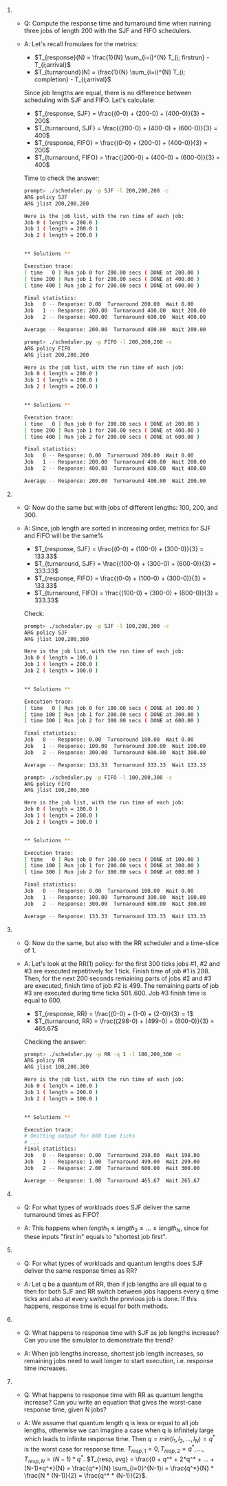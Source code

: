 1.  - Q: Compute the response time and turnaround time when running
three jobs of length 200 with the SJF and FIFO schedulers.
    - A: Let's recall fromulaes for the metrics:
        - $T_{response}(N) = \frac{1}{N} \sum_{i=i}^{N} T_{i; firstrun} - T_{i;arrival}$
        - $T_{turnaround}(N) = \frac{1}{N} \sum_{i=i}^{N} T_{i; completion} - T_{i;arrival}$

        Since job lengths are equal, there is no difference between scheduling with SJF and FIFO. Let's calculate:
        - $T_{response, SJF} = \frac{(0-0) + (200-0) + (400-0)}{3} = 200$
        - $T_{turnaround, SJF} = \frac{(200-0) + (400-0) + (600-0)}{3} = 400$
        - $T_{response, FIFO} = \frac{(0-0) + (200-0) + (400-0)}{3} = 200$
        - $T_{turnaround, FIFO} = \frac{(200-0) + (400-0) + (600-0)}{3} = 400$

        Time to check the answer:

        ```sh
        prompt> ./scheduler.py -p SJF -l 200,200,200 -c 
        ARG policy SJF
        ARG jlist 200,200,200

        Here is the job list, with the run time of each job: 
        Job 0 ( length = 200.0 )
        Job 1 ( length = 200.0 )
        Job 2 ( length = 200.0 )


        ** Solutions **

        Execution trace:
        [ time   0 ] Run job 0 for 200.00 secs ( DONE at 200.00 )
        [ time 200 ] Run job 1 for 200.00 secs ( DONE at 400.00 )
        [ time 400 ] Run job 2 for 200.00 secs ( DONE at 600.00 )

        Final statistics:
        Job   0 -- Response: 0.00  Turnaround 200.00  Wait 0.00
        Job   1 -- Response: 200.00  Turnaround 400.00  Wait 200.00
        Job   2 -- Response: 400.00  Turnaround 600.00  Wait 400.00

        Average -- Response: 200.00  Turnaround 400.00  Wait 200.00
        ```

        ```sh
        prompt> ./scheduler.py -p FIFO -l 200,200,200 -c 
        ARG policy FIFO
        ARG jlist 200,200,200

        Here is the job list, with the run time of each job: 
        Job 0 ( length = 200.0 )
        Job 1 ( length = 200.0 )
        Job 2 ( length = 200.0 )


        ** Solutions **

        Execution trace:
        [ time   0 ] Run job 0 for 200.00 secs ( DONE at 200.00 )
        [ time 200 ] Run job 1 for 200.00 secs ( DONE at 400.00 )
        [ time 400 ] Run job 2 for 200.00 secs ( DONE at 600.00 )

        Final statistics:
        Job   0 -- Response: 0.00  Turnaround 200.00  Wait 0.00
        Job   1 -- Response: 200.00  Turnaround 400.00  Wait 200.00
        Job   2 -- Response: 400.00  Turnaround 600.00  Wait 400.00

        Average -- Response: 200.00  Turnaround 400.00  Wait 200.00
        ```

2.  - Q: Now do the same but with jobs of different lengths: 100, 200, and 300.
    
    - A: Since, job length are sorted in increasing order, metrics for SJF and FIFO will be the same%
        - $T_{response, SJF} = \frac{(0-0) + (100-0) + (300-0)}{3} = 133.33$
        - $T_{turnaround, SJF} = \frac{(100-0) + (300-0) + (600-0)}{3} = 333.33$
        - $T_{response, FIFO} = \frac{(0-0) + (100-0) + (300-0)}{3} = 133.33$
        - $T_{turnaround, FIFO} = \frac{(100-0) + (300-0) + (600-0)}{3} = 333.33$

        Check:
        ```sh
        prompt> ./scheduler.py -p SJF -l 100,200,300 -c
        ARG policy SJF
        ARG jlist 100,200,300

        Here is the job list, with the run time of each job: 
        Job 0 ( length = 100.0 )
        Job 1 ( length = 200.0 )
        Job 2 ( length = 300.0 )


        ** Solutions **

        Execution trace:
        [ time   0 ] Run job 0 for 100.00 secs ( DONE at 100.00 )
        [ time 100 ] Run job 1 for 200.00 secs ( DONE at 300.00 )
        [ time 300 ] Run job 2 for 300.00 secs ( DONE at 600.00 )

        Final statistics:
        Job   0 -- Response: 0.00  Turnaround 100.00  Wait 0.00
        Job   1 -- Response: 100.00  Turnaround 300.00  Wait 100.00
        Job   2 -- Response: 300.00  Turnaround 600.00  Wait 300.00

        Average -- Response: 133.33  Turnaround 333.33  Wait 133.33
        ```

        ```sh
        prompt> ./scheduler.py -p FIFO -l 100,200,300 -c
        ARG policy FIFO
        ARG jlist 100,200,300

        Here is the job list, with the run time of each job: 
        Job 0 ( length = 100.0 )
        Job 1 ( length = 200.0 )
        Job 2 ( length = 300.0 )


        ** Solutions **

        Execution trace:
        [ time   0 ] Run job 0 for 100.00 secs ( DONE at 100.00 )
        [ time 100 ] Run job 1 for 200.00 secs ( DONE at 300.00 )
        [ time 300 ] Run job 2 for 300.00 secs ( DONE at 600.00 )

        Final statistics:
        Job   0 -- Response: 0.00  Turnaround 100.00  Wait 0.00
        Job   1 -- Response: 100.00  Turnaround 300.00  Wait 100.00
        Job   2 -- Response: 300.00  Turnaround 600.00  Wait 300.00

        Average -- Response: 133.33  Turnaround 333.33  Wait 133.33
        ```

3.  - Q:  Now do the same, but also with the RR scheduler and a time-slice of 1.

    - A: Let's look at the RR(1) policy: for the first 300 ticks jobs #1, #2 and #3 are executed repetitively for 1 tick. Finish time of job #1 is 298. Then, for the next 200 seconds remaining parts of jobs #2 and #3 are executed, finish time of job #2 is 499. The remaining parts of job #3 are executed during time ticks 501..600. Job #3 finish time is equal to 600.
        - $T_{response, RR} = \frac{(0-0) + (1-0) + (2-0)}{3} = 1$
        - $T_{turnaround, RR} = \frac{(298-0) + (499-0) + (600-0)}{3} = 465.67$

        Checking the answer:

        ```sh
        prompt> ./scheduler.py -p RR -q 1 -l 100,200,300 -c
        ARG policy RR
        ARG jlist 100,200,300

        Here is the job list, with the run time of each job: 
        Job 0 ( length = 100.0 )
        Job 1 ( length = 200.0 )
        Job 2 ( length = 300.0 )


        ** Solutions **

        Execution trace:
        # Omitting output for 600 time ticks
        # ...
        Final statistics:
        Job   0 -- Response: 0.00  Turnaround 298.00  Wait 198.00
        Job   1 -- Response: 1.00  Turnaround 499.00  Wait 299.00
        Job   2 -- Response: 2.00  Turnaround 600.00  Wait 300.00

        Average -- Response: 1.00  Turnaround 465.67  Wait 265.67
        ```

4.  - Q: For what types of workloads does SJF deliver the same turnaround
times as FIFO?
    
    - A: This happens when $length_1 \le length_2 \le ... \le length_N$, since for these inputs "first in" equals to "shortest job first".

5.  - Q: For what types of workloads and quantum lengths does SJF deliver
the same response times as RR?

    - A: Let q be a quantum of RR, then if job lengths are all equal to q then for both SJF and RR switch between jobs happens every q time ticks and also at every switch the previous job is done. If this happens, response time is equal for both methods.

6.  - Q: What happens to response time with SJF as job lengths increase?
Can you use the simulator to demonstrate the trend?

    - A: When job lengths increase, shortest job length increases, so remaining jobs need to wait longer to start execution, i.e. response time increases.

7.  - Q: What happens to response time with RR as quantum lengths increase? Can you write an equation that gives the worst-case response time, given N jobs?
    
    - A: We assume that quantum length q is less or equal to all job lengths, otherwise we can imagine a case when q is infinitely large which leads to infinite response time. Then $q = min(l_1, l_2, ..., l_N) = q^*$ is the worst case for response time. $T_{resp, 1} = 0, T_{resp, 2} = q^*, ..., T_{resp, N} = (N-1) * q^*$. $T_{resp, avg} = \frac{0 + q^* + 2*q^* + ... + (N-1)*q^*}{N} = \frac{q^*}{N} \sum_{i=0}^{N-1}i = \frac{q^*}{N} * \frac{N * (N-1)}{2} = \frac{q^* * (N-1)}{2}$.
